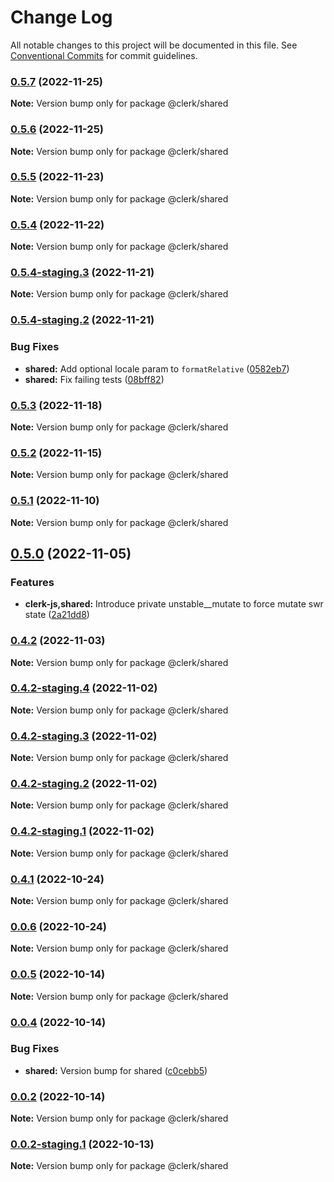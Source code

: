 # Change Log

All notable changes to this project will be documented in this file.
See [Conventional Commits](https://conventionalcommits.org) for commit guidelines.

### [0.5.7](https://github.com/clerkinc/clerk_docker/compare/@clerk/shared@0.5.7-staging.0...@clerk/shared@0.5.7) (2022-11-25)

**Note:** Version bump only for package @clerk/shared

### [0.5.6](https://github.com/clerkinc/clerk_docker/compare/@clerk/shared@0.5.6-staging.0...@clerk/shared@0.5.6) (2022-11-25)

**Note:** Version bump only for package @clerk/shared

### [0.5.5](https://github.com/clerkinc/clerk_docker/compare/@clerk/shared@0.5.4...@clerk/shared@0.5.5) (2022-11-23)

**Note:** Version bump only for package @clerk/shared

### [0.5.4](https://github.com/clerkinc/clerk_docker/compare/@clerk/shared@0.5.4-staging.3...@clerk/shared@0.5.4) (2022-11-22)

**Note:** Version bump only for package @clerk/shared

### [0.5.4-staging.3](https://github.com/clerkinc/clerk_docker/compare/@clerk/shared@0.5.4-staging.2...@clerk/shared@0.5.4-staging.3) (2022-11-21)

**Note:** Version bump only for package @clerk/shared

### [0.5.4-staging.2](https://github.com/clerkinc/clerk_docker/compare/@clerk/shared@0.5.4-staging.1...@clerk/shared@0.5.4-staging.2) (2022-11-21)

### Bug Fixes

- **shared:** Add optional locale param to `formatRelative` ([0582eb7](https://github.com/clerkinc/clerk_docker/commit/0582eb78de7c1807e1709d038cfda13cb6db589d))
- **shared:** Fix failing tests ([08bff82](https://github.com/clerkinc/clerk_docker/commit/08bff821466986d9698fd209eca2ae0872fe9147))

### [0.5.3](https://github.com/clerkinc/clerk_docker/compare/@clerk/shared@0.5.3-staging.1...@clerk/shared@0.5.3) (2022-11-18)

**Note:** Version bump only for package @clerk/shared

### [0.5.2](https://github.com/clerkinc/clerk_docker/compare/@clerk/shared@0.5.2-staging.3...@clerk/shared@0.5.2) (2022-11-15)

**Note:** Version bump only for package @clerk/shared

### [0.5.1](https://github.com/clerkinc/clerk_docker/compare/@clerk/shared@0.5.1-staging.1...@clerk/shared@0.5.1) (2022-11-10)

**Note:** Version bump only for package @clerk/shared

## [0.5.0](https://github.com/clerkinc/clerk_docker/compare/@clerk/shared@0.4.3-staging.2...@clerk/shared@0.5.0) (2022-11-05)

### Features

- **clerk-js,shared:** Introduce private unstable\_\_mutate to force mutate swr state ([2a21dd8](https://github.com/clerkinc/clerk_docker/commit/2a21dd8ea3935f3889044c063fe7af4bfc03cbfd))

### [0.4.2](https://github.com/clerkinc/clerk_docker/compare/@clerk/shared@0.4.2-staging.7...@clerk/shared@0.4.2) (2022-11-03)

**Note:** Version bump only for package @clerk/shared

### [0.4.2-staging.4](https://github.com/clerkinc/clerk_docker/compare/@clerk/shared@0.4.2-staging.3...@clerk/shared@0.4.2-staging.4) (2022-11-02)

**Note:** Version bump only for package @clerk/shared

### [0.4.2-staging.3](https://github.com/clerkinc/clerk_docker/compare/@clerk/shared@0.4.2-staging.1...@clerk/shared@0.4.2-staging.3) (2022-11-02)

**Note:** Version bump only for package @clerk/shared

### [0.4.2-staging.2](https://github.com/clerkinc/clerk_docker/compare/@clerk/shared@0.4.2-staging.1...@clerk/shared@0.4.2-staging.2) (2022-11-02)

**Note:** Version bump only for package @clerk/shared

### [0.4.2-staging.1](https://github.com/clerkinc/clerk_docker/compare/@clerk/shared@0.4.1...@clerk/shared@0.4.2-staging.1) (2022-11-02)

**Note:** Version bump only for package @clerk/shared

### [0.4.1](https://github.com/clerkinc/clerk_docker/compare/@clerk/shared@0.0.4...@clerk/shared@0.4.1) (2022-10-24)

**Note:** Version bump only for package @clerk/shared

### [0.0.6](https://github.com/clerkinc/clerk_docker/compare/@clerk/shared@0.0.4...@clerk/shared@0.0.6) (2022-10-24)

**Note:** Version bump only for package @clerk/shared

### [0.0.5](https://github.com/clerkinc/clerk_docker/compare/@clerk/shared@0.0.4...@clerk/shared@0.0.5) (2022-10-14)

**Note:** Version bump only for package @clerk/shared

### [0.0.4](https://github.com/clerkinc/clerk_docker/compare/@clerk/shared@0.0.2-staging.2...@clerk/shared@0.0.4) (2022-10-14)

### Bug Fixes

- **shared:** Version bump for shared ([c0cebb5](https://github.com/clerkinc/clerk_docker/commit/c0cebb50bc94fa44e37b96c5a645a8b18ba37df8))

### [0.0.2](https://github.com/clerkinc/clerk_docker/compare/@clerk/shared@0.0.2-staging.2...@clerk/shared@0.0.2) (2022-10-14)

**Note:** Version bump only for package @clerk/shared

### [0.0.2-staging.1](https://github.com/clerkinc/clerk_docker/compare/@clerk/shared@0.3.27...@clerk/shared@0.0.2-staging.1) (2022-10-13)

**Note:** Version bump only for package @clerk/shared
